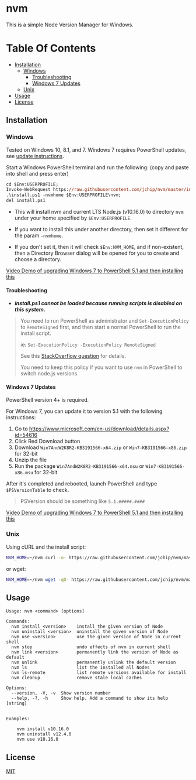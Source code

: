 # nvm

This is a simple Node Version Manager for Windows.

# Table Of Contents

- [Installation](#installation)
  - [Windows](#windows)
    - [Troubleshooting](#troubleshooting)
    - [Windows 7 Updates](#windows-7-updates)
  - [Unix](#unix)
- [Usage](#usage)
- [License](#license)

## Installation

### Windows

Tested on Windows 10, 8.1, and 7. Windows 7 requires PowerShell updates, see [update instructions](#windows-7-updates).

Start a Windows PowerShell terminal and run the following: (copy and paste into shell and press enter)

```ps
cd $Env:USERPROFILE;
Invoke-WebRequest https://raw.githubusercontent.com/jchip/nvm/master/install.ps1 -OutFile install.ps1;
.\install.ps1 -nvmhome $Env:USERPROFILE\nvm;
del install.ps1
```

- This will install nvm and current LTS Node.js (v10.16.0) to directory `nvm` under your home specified by `$Env:USERPROFILE`.

- If you want to install this under another directory, then set it different for the param `-nvmhome`.

- If you don't set it, then it will check `$Env:NVM_HOME`, and if non-existent, then a Directory Browser dialog will be opened for you to create and choose a directory.

[Video Demo of upgrading Windows 7 to PowerShell 5.1 and then installing this](https://youtu.be/BFYcXLS5R_4)

#### Troubleshooting

- **_install.ps1 cannot be loaded because running scripts is disabled on this system._**

> You need to run PowerShell as administrator and `Set-ExecutionPolicy` to `RemoteSigned` first, and then start a normal PowerShell to run the install script.
>
> ie: `Set-ExecutionPolicy -ExecutionPolicy RemoteSigned`
>
> See this [StackOverflow question](https://stackoverflow.com/questions/4037939/powershell-says-execution-of-scripts-is-disabled-on-this-system) for details.
>
> You need to keep this policy if you want to use `nvm` in PowerShell to switch node.js versions.

#### Windows 7 Updates

PowerShell version 4+ is required.

For Windows 7, you can update it to version 5.1 with the following instructions:

1. Go to <https://www.microsoft.com/en-us/download/details.aspx?id=54616>
2. Click Red Download button
3. Download `Win7AndW2K8R2-KB3191566-x64.zip` or `Win7-KB3191566-x86.zip` for 32-bit
4. Unzip the file
5. Run the package `Win7AndW2K8R2-KB3191566-x64.msu` or `Win7-KB3191566-x86.msu` for 32-bit

After it's completed and rebooted, launch PowerShell and type `$PSVersionTable` to check.

> PSVersion should be something like `5.1.#####.####`

[Video Demo of upgrading Windows 7 to PowerShell 5.1 and then installing this](https://youtu.be/BFYcXLS5R_4)

### Unix

Using cURL and the install script:

```bash
NVM_HOME=~/nvm curl -o- https://raw.githubusercontent.com/jchip/nvm/master/install.sh | bash
```

or wget:

```bash
NVM_HOME=~/nvm wget -qO- https://raw.githubusercontent.com/jchip/nvm/master/install.sh | bash
```

## Usage

```
Usage: nvm <command> [options]

Commands:
  nvm install <version>    install the given version of Node
  nvm uninstall <version>  uninstall the given version of Node
  nvm use <version>        use the given version of Node in current shell
  nvm stop                 undo effects of nvm in current shell
  nvm link <version>       permanently link the version of Node as default
  nvm unlink               permanently unlink the default version
  nvm ls                   list the installed all Nodes
  nvm ls-remote            list remote versions available for install
  nvm cleanup              remove stale local caches

Options:
  --version, -V, -v  Show version number
  --help, -?, -h     Show help. Add a command to show its help          [string]


Examples:

    nvm install v10.16.0
    nvm uninstall v12.4.0
    nvm use v10.16.0
```

## License

[MIT](http://www.opensource.org/licenses/MIT)
